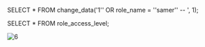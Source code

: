 SELECT * FROM change_data('1'' OR role_name = ''samer'' -- ', 1);

SELECT * FROM role_access_level;

![6](https://user-images.githubusercontent.com/93474882/209407188-b1bbc1a1-90e2-402b-99ed-c30b9b20b44f.png)
